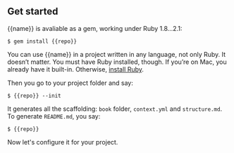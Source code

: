 Get started
------------

{{name}} is avaliable as a gem, working under Ruby 1.8...2.1:

    $ gem install {{repo}}

You can use {{name}} in a project written in any language, not only
Ruby. It doesn’t matter. You must have Ruby installed, though. If you’re
on Mac, you already have it built-in. Otherwise, [install Ruby](https://www.ruby-lang.org/en/downloads/).

Then you go to your project folder and say:

    $ {{repo}} --init

It generates all the scaffolding: `book` folder, `context.yml` and `structure.md`.  
То generate `README.md`, you say:

    $ {{repo}}

Now let's configure it for your project.
